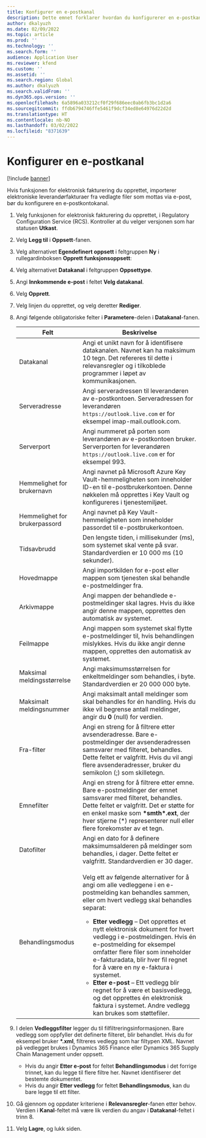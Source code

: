 ```yaml
---
title: Konfigurer en e-postkanal
description: Dette emnet forklarer hvordan du konfigurerer en e-postkanal slik at den kan motta elektroniske fakturaer.
author: dkalyuzh
ms.date: 02/09/2022
ms.topic: article
ms.prod: ''
ms.technology: ''
ms.search.form: ''
audience: Application User
ms.reviewer: kfend
ms.custom: ''
ms.assetid: ''
ms.search.region: Global
ms.author: dkalyuzh
ms.search.validFrom: ''
ms.dyn365.ops.version: ''
ms.openlocfilehash: 6a5896a033212cf0f29f686eec0ab6fb3bc1d2a6
ms.sourcegitcommit: ffdb6794746ffe5461f9dcf34ed8e64976d22d2d
ms.translationtype: HT
ms.contentlocale: nb-NO
ms.lasthandoff: 03/02/2022
ms.locfileid: "8371639"
---
```

# <a name="configure-an-email-channel"></a>Konfigurer en e-postkanal

[!include [banner](../includes/banner.md)]

Hvis funksjonen for elektronisk fakturering du opprettet, importerer elektroniske leverandørfakturaer fra vedlagte filer som mottas via e-post, bør du konfigurere en e-postkontokanal.

1. Velg funksjonen for elektronisk fakturering du opprettet, i Regulatory Configuration Service (RCS). Kontroller at du velger versjonen som har statusen **Utkast**.
2. Velg **Legg til** i **Oppsett**-fanen.
3. Velg alternativet **Egendefinert oppsett** i feltgruppen **Ny** i rullegardinboksen **Opprett funksjonsoppsett**:
4. Velg alternativet **Datakanal** i feltgruppen **Oppsettype**.
5. Angi **Innkommende e-post** i feltet **Velg datakanal**.
6. Velg **Opprett**.
7. Velg linjen du opprettet, og velg deretter **Rediger**.
8. Angi følgende obligatoriske felter i **Parametere**-delen i **Datakanal**-fanen.

    | Felt                | Beskrivelse |
    |----------------------|-------------|
    | Datakanal         | Angi et unikt navn for å identifisere datakanalen. Navnet kan ha maksimum 10 tegn. Det refereres til dette i relevansregler og i tilkoblede programmer i løpet av kommunikasjonen. |
    | Serveradresse       | Angi serveradressen til leverandøren av e-postkontoen. Serveradressen for leverandøren `https://outlook.live.com` er for eksempel imap-mail.outlook.com. |
    | Serverport          | Angi nummeret på porten som leverandøren av e-postkontoen bruker. Serverporten for leverandøren `https://outlook.live.com` er for eksempel 993. |
    | Hemmelighet for brukernavn     | Angi navnet på Microsoft Azure Key Vault-hemmeligheten som inneholder ID-en til e-postbrukerkontoen. Denne nøkkelen må opprettes i Key Vault og konfigureres i tjenestemiljøet. |
    | Hemmelighet for brukerpassord | Angi navnet på Key Vault-hemmeligheten som inneholder passordet til e-postbrukerkontoen. |
    | Tidsavbrudd              | Den lengste tiden, i millisekunder (ms), som systemet skal vente på svar. Standardverdien er 10 000 ms (10 sekunder). |
    | Hovedmappe          | Angi importkilden for e-post eller mappen som tjenesten skal behandle e-postmeldinger fra. |
    | Arkivmappe       | Angi mappen der behandlede e-postmeldinger skal lagres. Hvis du ikke angir denne mappen, opprettes den automatisk av systemet. |
    | Feilmappe         | Angi mappen som systemet skal flytte e-postmeldinger til, hvis behandlingen mislykkes. Hvis du ikke angir denne mappen, opprettes den automatisk av systemet. |
    | Maksimal meldingsstørrelse     | Angi maksimumsstørrelsen for enkeltmeldinger som behandles, i byte. Standardverdien er 20 000 000 byte. |
    | Maksimalt meldingsnummer   | Angi maksimalt antall meldinger som skal behandles for én handling. Hvis du ikke vil begrense antall meldinger, angir du **0** (null) for verdien. |
    | Fra-filter          | Angi en streng for å filtrere etter avsenderadresse. Bare e-postmeldinger der avsenderadressen samsvarer med filteret, behandles. Dette feltet er valgfritt. Hvis du vil angi flere avsenderadresser, bruker du semikolon (;) som skilletegn. |
    | Emnefilter       | Angi en streng for å filtrere etter emne. Bare e-postmeldinger der emnet samsvarer med filteret, behandles. Dette feltet er valgfritt. Det er støtte for en enkel maske som **\*smth\*.ext**, der hver stjerne (\*) representerer null eller flere forekomster av et tegn. |
    | Datofilter          | Angi en dato for å definere maksimumsalderen på meldinger som behandles, i dager. Dette feltet er valgfritt. Standardverdien er 30 dager. |
    | Behandlingsmodus      | <p>Velg ett av følgende alternativer for å angi om alle vedleggene i en e-postmelding kan behandles sammen, eller om hvert vedlegg skal behandles separat:</p><ul><li><b>Etter vedlegg</b> – Det opprettes et nytt elektronisk dokument for hvert vedlegg i e-postmeldingen. Hvis én e-postmelding for eksempel omfatter flere filer som inneholder e-fakturadata, blir hver fil regnet for å være en ny e-faktura i systemet.</li><li><b>Etter e-post</b> – Ett vedlegg blir regnet for å være et basisvedlegg, og det opprettes én elektronisk faktura i systemet. Andre vedlegg kan brukes som støttefiler.</li></ul> |

9. I delen **Vedleggsfilter** legger du til filfiltreringsinformasjonen. Bare vedlegg som oppfyller det definerte filteret, blir behandlet. Hvis du for eksempel bruker **\*.xml**, filtreres vedlegg som har filtypen XML. Navnet på vedlegget brukes i Dynamics 365 Finance eller Dynamics 365 Supply Chain Management under oppsett.

    - Hvis du angir **Etter e-post** for feltet **Behandlingsmodus** i det forrige trinnet, kan du legge til flere filtre her. Navnet identifiserer det bestemte dokumentet.
    - Hvis du angir **Etter vedlegg** for feltet **Behandlingsmodus**, kan du bare legge til ett filter.

10. Gå gjennom og oppdater kriteriene i **Relevansregler**-fanen etter behov. Verdien i **Kanal**-feltet må være lik verdien du angav i **Datakanal**-feltet i trinn 8.
11. Velg **Lagre**, og lukk siden.
